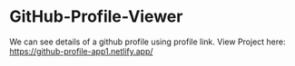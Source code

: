 # GitHub-Profile-Viewer
We can see details of a github profile using profile link.
View Project here: https://github-profile-app1.netlify.app/

